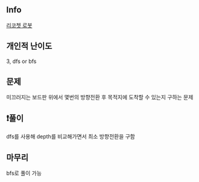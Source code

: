## Info
<a href="https://school.programmers.co.kr/learn/courses/30/lessons/169199" rel="nofollow">리코쳇 로봇</a>

##  개인적 난이도
3, dfs or bfs

##  문제 
미끄러지는 보드판 위에서 몇번의 방향전환 후 목적지에 도착할 수 있는지 구하는 문제

## ❗풀이
dfs를 사용해 depth를 비교해가면서 최소 방향전환을 구함

## 마무리
bfs로 풀이 가능